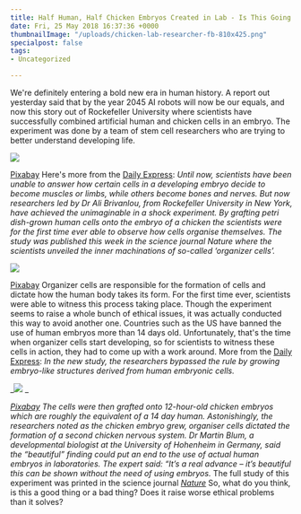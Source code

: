 ```yaml
---
title: Half Human, Half Chicken Embryos Created in Lab - Is This Going Too Far?
date: Fri, 25 May 2018 16:37:36 +0000
thumbnailImage: "/uploads/chicken-lab-researcher-fb-810x425.png"
specialpost: false
tags:
- Uncategorized

---
```

We're definitely entering a bold new era in human history. A report out yesterday said that by the year 2045 AI robots will now be our equals, and now this story out of Rockefeller University where scientists have successfully combined artificial human and chicken cells in an embryo. The experiment was done by a team of stem cell researchers who are trying to better understand developing life. 

![](http://newsattorneys.staging.wpengine.com/wp-content/uploads/2018/05/researcher-lab-pixabay-woman-back-2-1024x682.jpg) 

[Pixabay](https://pixabay.com/en/laboratory-analysis-diagnostics-2815641/) Here's more from the [Daily Express](https://www.express.co.uk/news/science/964507/Human-embryo-research-stem-cell-experiment-chicken-hybrid): _Until now, scientists have been unable to answer how certain cells in a developing embryo decide to become muscles or limbs, while others become bones and nerves. But now researchers led by Dr Ali Brivanlou, from Rockefeller University in New York, have achieved the unimaginable in a shock experiment. By grafting petri dish-grown human cells onto the embryo of a chicken the scientists were for the first time ever able to observe how cells organise themselves. The study was published this week in the science journal Nature where the scientists unveiled the inner machinations of so-called ‘organizer cells’._ 

![](http://newsattorneys.staging.wpengine.com/wp-content/uploads/2018/05/lab-researcher-experiment-pixabay-1024x682.jpg) 

[Pixabay](https://pixabay.com/en/science-lab-laboratory-research-1029385/) Organizer cells are responsible for the formation of cells and dictate how the human body takes its form. For the first time ever, scientists were able to witness this process taking place. Though the experiment seems to raise a whole bunch of ethical issues, it was actually conducted this way to avoid another one. Countries such as the US have banned the use of human embryos more than 14 days old. Unfortunately, that's the time when organizer cells start developing, so for scientists to witness these cells in action, they had to come up with a work around. More from the [Daily Express](https://www.express.co.uk/news/science/964507/Human-embryo-research-stem-cell-experiment-chicken-hybrid): _In the new study, the researchers bypassed the rule by growing embryo-like structures derived from human embryonic cells._ 

_![](http://newsattorneys.staging.wpengine.com/wp-content/uploads/2018/05/chicken-lab-pixabay-1024x682.jpg) _

[_Pixabay_](https://pixabay.com/en/chicken-curiosity-eye-view-3368531/) _The cells were then grafted onto 12-hour-old chicken embryos which are roughly the equivalent of a 14 day human. Astonishingly, the researchers noted as the chicken embryo grew, organiser cells dictated the formation of a second chicken nervous system. Dr Martin Blum, a developmental biologist at the University of Hohenheim in Germany, said the “beautiful” finding could put an end to the use of actual human embryos in laboratories. The expert said: “It’s a real advance – it’s beautiful this can be shown without the need of using embryos._ The full study of this experiment was printed in the science journal [_Nature_](https://www.nature.com/articles/s41586-018-0150-y) So, what do you think, is this a good thing or a bad thing? Does it raise worse ethical problems than it solves?
